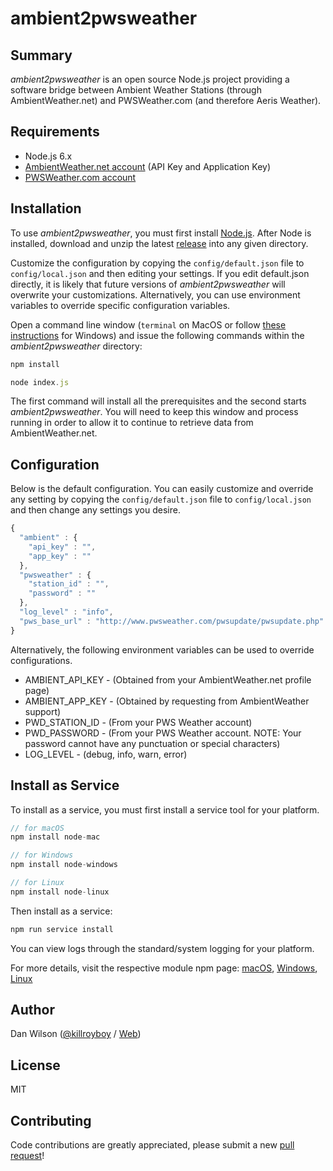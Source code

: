 # ambient2pwsweather

Summary
---------------
*ambient2pwsweather* is an open source Node.js project providing a software bridge between Ambient Weather Stations (through AmbientWeather.net) and PWSWeather.com (and therefore Aeris Weather).

Requirements
---------------
- Node.js 6.x
- [AmbientWeather.net account](https://ambientweather.net) (API Key and Application Key)
- [PWSWeather.com account](https://www.pwsweather.com)


Installation
---------------
To use *ambient2pwsweather*, you must first install [Node.js](https://nodejs.org/en/download/). After Node is installed, download and unzip the latest [release](https://github.com/killroyboy/ambient2pwsweather/releases) into any given directory.

Customize the configuration by copying the `config/default.json` file to `config/local.json` and then editing your settings. If you edit default.json directly, it is likely that future versions of *ambient2pwsweather* will overwrite your customizations. Alternatively, you can use environment variables to override specific configuration variables.

Open a command line window (`terminal` on MacOS or follow [these instructions](https://www.lifewire.com/command-prompt-2625840) for Windows) and issue the following commands within the *ambient2pwsweather* directory:

```js
npm install
```
```js
node index.js
```

The first command will install all the prerequisites and the second starts *ambient2pwsweather*. You will need to keep this window and process running in order to allow it to continue to retrieve data from AmbientWeather.net.

Configuration
---------------
Below is the default configuration. You can easily customize and override any setting by copying the `config/default.json` file to `config/local.json` and then change any settings you desire.

```js
{
  "ambient" : {
    "api_key" : "",
    "app_key" : ""
  },
  "pwsweather" : {
    "station_id" : "",
    "password" : ""
  },
  "log_level" : "info",
  "pws_base_url" : "http://www.pwsweather.com/pwsupdate/pwsupdate.php"
}
```
Alternatively, the following environment variables can be used to override configurations.
- AMBIENT_API_KEY - (Obtained from your AmbientWeather.net profile page)
- AMBIENT_APP_KEY - (Obtained by requesting from AmbientWeather support)
- PWD_STATION_ID - (From your PWS Weather account)
- PWD_PASSWORD - (From your PWS Weather account. NOTE: Your password cannot have any punctuation or special characters)
- LOG_LEVEL - (debug, info, warn, error)

Install as Service
---------------
To install as a service, you must first install a service tool for your platform.

```js
// for macOS
npm install node-mac

// for Windows 
npm install node-windows

// for Linux
npm install node-linux
```

Then install as a service:
```js
npm run service install
```

You can view logs through the standard/system logging for your platform. 

For more details, visit the respective module npm page: [macOS](https://www.npmjs.com/package/node-mac), [Windows](https://www.npmjs.com/package/node-windows), [Linux](https://www.npmjs.com/package/node-linux)


Author
---------------
Dan Wilson ([@killroyboy](https://twitter.com/killroyboy) / [Web](https://www.codeality.com))

License
---------------
MIT

Contributing
---------------
Code contributions are greatly appreciated, please submit a new [pull request](https://github.com/killroyboy/ambient2pwsweather/pull/new/master)!
